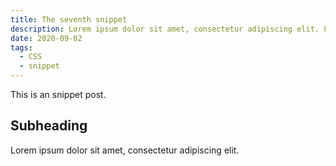 ```yaml
---
title: The seventh snippet
description: Lorem ipsum dolor sit amet, consectetur adipiscing elit. Lorem ipsum dolor sit amet.
date: 2020-09-02
tags:
  - CSS
  - snippet
---
```


This is an snippet post.

## Subheading

Lorem ipsum dolor sit amet, consectetur adipiscing elit.